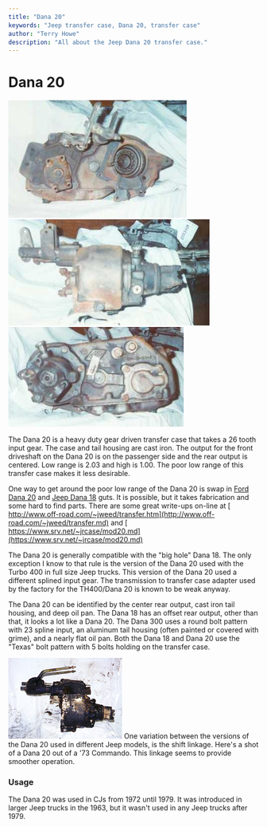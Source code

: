 ```yaml
---
title: "Dana 20"
keywords: "Jeep transfer case, Dana 20, transfer case"
author: "Terry Howe"
description: "All about the Jeep Dana 20 transfer case."
---
```

# Dana 20

![D20 front](../../img/xfer/d20f.jpg) ![D20 side](../../img/xfer/d20s.jpg) ![D20 back](../../img/xfer/d20b.jpg)

The Dana 20 is a heavy duty gear driven transfer case that takes a 26 tooth input gear. The case and tail housing are cast iron. The output for the front driveshaft on the Dana 20 is on the passenger side and the rear output is centered. Low range is 2.03 and high is 1.00. The poor low range of this transfer case makes it less desirable.

One way to get around the poor low range of the Dana 20 is swap in [Ford Dana 20](../upgrades/ford/fordd20id.md) and [Jeep Dana 18](d18.md) guts. It is possible, but it takes fabrication and some hard to find parts. There are some great write-ups on-line at [ http://www.off-road.com/~jweed/transfer.htm](http://www.off-road.com/~jweed/transfer.md) and [ https://www.srv.net/~jrcase/mod20.md](https://www.srv.net/~jrcase/mod20.md)

The Dana 20 is generally compatible with the "big hole" Dana 18. The only exception I know to that rule is the version of the Dana 20 used with the Turbo 400 in full size Jeep trucks. This version of the Dana 20 used a different splined input gear. The transmission to transfer case adapter used by the factory for the TH400/Dana 20 is known to be weak anyway.

The Dana 20 can be identified by the center rear output, cast iron tail housing, and deep oil pan. The Dana 18 has an offset rear output, other than that, it looks a lot like a Dana 20. The Dana 300 uses a round bolt pattern with 23 spline input, an aluminum tail housing (often painted or covered with grime), and a nearly flat oil pan. Both the Dana 18 and Dana 20 use the "Texas" bolt pattern with 5 bolts holding on the transfer case.

![C101 Dana 20](../../img/xfer/d20c101.jpg) One variation between the versions of the Dana 20 used in different Jeep models, is the shift linkage. Here's a shot of a Dana 20 out of a '73 Commando. This linkage seems to provide smoother operation.

### Usage

The Dana 20 was used in CJs from 1972 until 1979. It was introduced in larger Jeep trucks in the 1963, but it wasn't used in any Jeep trucks after 1979.